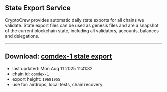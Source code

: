 ## State Export Service
CryptoCrew provides automatic daily state exports for all chains we validate. State export files can be used as genesis files and are a snapshot of the current blockchain state, including all validators, accounts, balances and delegations.

---
**Download: [comdex-1 state export](https://dl-eu2.ccvalidators.com/SERVICE/comdex/comdex-1_export_19681955.json)**
---

- last updated: Mon Aug 11 2025 11:41:32
- chain id: `comdex-1`
- export height: `19681955`
- use for: airdrops, local tests, chain recovery
